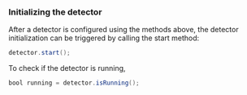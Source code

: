### Initializing the detector
After a detector is configured using the methods above, the detector initialization can be triggered by calling the start method:  

```java
detector.start();
```

To check if the detector is running,

```java
bool running = detector.isRunning();
```
